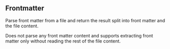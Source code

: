 ## Frontmatter

Parse front matter from a file and return the result split into front matter and the file content.

Does not parse any front matter content and supports extracting front matter only without reading the rest of the file content.
